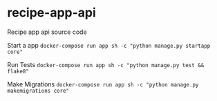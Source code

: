# recipe-app-api
Recipe app api source code

Start a app
```docker-compose run app sh -c "python manage.py startapp core"```

Run Tests
```docker-compose run app sh -c "python manage.py test && flake8"```

Make Migrations
```docker-compose run app sh -c "python manage.py makemigrations core"```